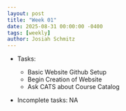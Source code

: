 ```yaml
---
layout: post
title: "Week 01"
date: 2025-08-31 00:00:00 -0400
tags: [weekly]
author: Josiah Schmitz
---
```


- Tasks:
  - Basic Website Github Setup
  - Begin Creation of Website
  - Ask CATS about Course Catalog
 
- Incomplete tasks: NA
